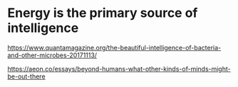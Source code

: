# Energy is the primary source of intelligence

https://www.quantamagazine.org/the-beautiful-intelligence-of-bacteria-and-other-microbes-20171113/

https://aeon.co/essays/beyond-humans-what-other-kinds-of-minds-might-be-out-there
